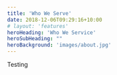 ```yaml
---
title: 'Who We Serve'
date: 2018-12-06T09:29:16+10:00
# layout: 'features'
heroHeading: 'Who We Service'
heroSubHeading: ""
heroBackground: 'images/about.jpg'
---
```


Testing